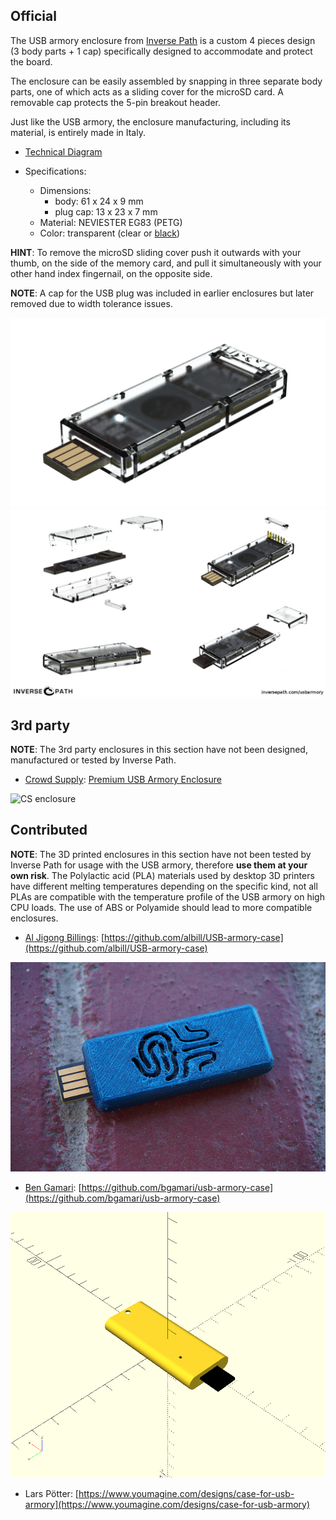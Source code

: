 ## Official

The USB armory enclosure from [Inverse Path](https://www.inversepath.com) is a custom 4 pieces design (3 body parts + 1 cap) specifically designed to accommodate and protect the board.

The enclosure can be easily assembled by snapping in three separate body parts, one of which acts as a sliding cover for the microSD card. A removable cap protects the 5-pin breakout header.

Just like the USB armory, the enclosure manufacturing, including its material, is entirely made in Italy.

* [Technical Diagram](https://github.com/usbarmory/usbarmory/blob/master/hardware/mark-one/enclosure_diagram-20150611.pdf)

* Specifications:
  * Dimensions:
    * body: 61 x 24 x 9 mm
    * plug cap: 13 x 23 x 7 mm
  * Material: NEVIESTER EG83 (PETG)
  * Color: transparent (clear or [black](https://twitter.com/AndreaBarisani/status/800652673171279872))

**HINT**: To remove the microSD sliding cover push it outwards with your thumb, on the side of the memory card, and pull it simultaneously with your other hand index fingernail, on the opposite side.

**NOTE**: A cap for the USB plug was included in earlier enclosures but later removed due to width tolerance issues.

![Enclosure Rendering](images/armory-mark-one-enclosure.jpg)
![Exploded Enclosure Renderings](images/armory-mark-one-enclosure-exploded.jpg)

## 3rd party

**NOTE**: The 3rd party enclosures in this section have not been designed, manufactured or tested by Inverse Path.

* [Crowd Supply](https://www.crowdsupply.com/): [Premium USB Armory Enclosure](https://www.crowdsupply.com/crowd-supply/armory-mk1-enclosure)

![CS enclosure](https://www.crowdsupply.com/img/90b0/aaaenclosure-6_jpg_project-body.jpg)

## Contributed

**NOTE**: The 3D printed enclosures in this section have not been tested by Inverse Path for usage with the USB armory, therefore **use them at your own risk**. The Polylactic acid (PLA) materials used by desktop 3D printers have different melting temperatures depending on the specific kind, not all PLAs are compatible with the temperature profile of the USB armory on high CPU loads. The use of ABS or Polyamide should lead to more compatible enclosures.

* [Al Jigong Billings](http://makehacklearn.org/): [https://github.com/albill/USB-armory-case](https://github.com/albill/USB-armory-case)

![AJB enclosure](https://raw.githubusercontent.com/albill/USB-armory-case/master/usbarmory.jpg)

* [Ben Gamari](http://bgamari.github.io): [https://github.com/bgamari/usb-armory-case](https://github.com/bgamari/usb-armory-case)

![BG enclosure](https://github.com/bgamari/usb-armory-case/blob/master/render.png)

* Lars Pötter: [https://www.youmagine.com/designs/case-for-usb-armory](https://www.youmagine.com/designs/case-for-usb-armory)
